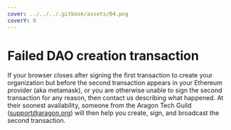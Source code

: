```yaml
---
cover: ../../../.gitbook/assets/04.png
coverY: 0
---
```


# Failed DAO creation transaction

If your browser closes after signing the first transaction to create your organization but before the second transaction appears in your Ethereum provider (aka metamask), or you are otherwise unable to sign the second transaction for any reason, then contact us describing what happened. At their soonest availability, someone from the Aragon Tech Guild ([support@aragon.org](https://secure.helpscout.net/mailbox/b3f2f8de3c191a09/2804751/)) will then help you create, sign, and broadcast the second transaction.
